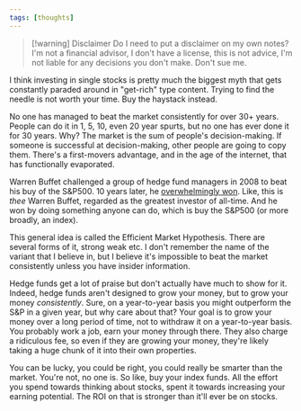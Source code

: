 ```yaml
---
tags: [thoughts]
---
```


> [!warning] Disclaimer
> Do I need to put a disclaimer on my own notes? I'm not a financial advisor, I don't have a license, this is not advice, I'm not liable for any decisions you don't make. Don't sue me.

I think investing in single stocks is pretty much the biggest myth that gets constantly paraded around in "get-rich" type content. Trying to find the needle is not worth your time. Buy the haystack instead.

No one has managed to beat the market consistently for over 30+ years. People can do it in 1, 5, 10, even 20 year spurts, but no one has ever done it for 30 years. Why? The market is the sum of people's decision-making. If someone is successful at decision-making, other people are going to copy them. There's a first-movers advantage, and in the age of the internet, that has functionally evaporated.

Warren Buffet challenged a group of hedge fund managers in 2008 to beat his buy of the S&P500. 10 years later, he [overwhelmingly won](https://finance.yahoo.com/news/warren-buffett-once-bet-1m-113000485.html). Like, this is _thee_ Warren Buffet, regarded as the greatest investor of all-time. And he won by doing something anyone can do, which is buy the S&P500 (or more broadly, an index).

This general idea is called the Efficient Market Hypothesis. There are several forms of it, strong weak etc. I don't remember the name of the variant that I believe in, but I believe it's impossible to beat the market consistently unless you have insider information.

Hedge funds get a lot of praise but don't actually have much to show for it. Indeed, hedge funds aren't designed to grow your money, but to grow your money _consistently_. Sure, on a year-to-year basis you might outperform the S&P in a given year, but why care about that? Your goal is to grow your money over a long period of time, not to withdraw it on a year-to-year basis. You probably work a job, earn your money through there. They also charge a ridiculous fee, so even if they are growing your money, they're likely taking a huge chunk of it into their own properties.

You can be lucky, you could be right, you could really be smarter than the market. You're not, no one is. So like, buy your index funds. All the effort you spend towards thinking about stocks, spent it towards increasing your earning potential. The ROI on that is stronger than it'll ever be on stocks.
